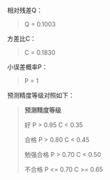 相对残差Q：

> Q = 0.1003

方差比C：

> C = 0.1830

小误差概率P：

> P = 1

预测精度等级对照如下：

> **预测精度等级**
>
> 好 				P > 0.95	C < 0.35
>
> 合格	 		P > 0.80	C < 0.45
>
> 勉强合格 	P > 0.70	C < 0.50
>
> 不合格 		P <= 0.70 	C >= 0.65